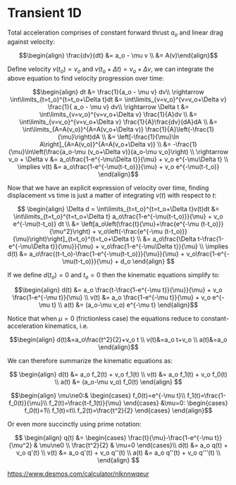 # Transient 1D

Total acceleration comprises of constant forward thrust $a_o$ and linear drag against velocity:

$$\begin{align}
\frac{dv}{dt} 
&= a_o - \mu v \\
&= A(v)\end{align}$$

Define velocity $v(t_o)=v_o$ and $v(t_o+\Delta t)=v_o+\Delta v$, we can integrate the above equation to find velocity progression over time:

$$\begin{align}
dt &= \frac{1}{a_o - \mu v} dv\\
\rightarrow \int\limits_{t=t_o}^{t=t_o+\Delta t}dt
&= \int\limits_{v=v_o}^{v=v_o+\Delta v} \frac{1}{ a_o - \mu v} dv\\
\rightarrow \Delta t
&= \int\limits_{v=v_o}^{v=v_o+\Delta v} \frac{1}{A}dv \\
&= \int\limits_{v=v_o}^{v=v_o+\Delta v} \frac{1}{A}\frac{dv}{dA}dA \\
&= \int\limits_{A=A(v_o)}^{A=A(v_o+\Delta v)} \frac{1}{A}\left(-\frac{1}{\mu}\right)dA \\
&= \left[-\frac{1}{\mu}\ln A\right]_{A=A(v_o)}^{A=A(v_o+\Delta v)} \\
&= -\frac{1}{\mu}\ln\left(\frac{a_o-\mu (v_o+\Delta v)}{a_o-\mu v_o}\right) \\
\rightarrow v_o + \Delta v
&= a_o\frac{1-e^{-\mu\Delta t}}{\mu} + v_o e^{-\mu\Delta t} \\
\implies v(t)
&= a_o\frac{1-e^{-\mu(t-t_o)}}{\mu} + v_o e^{-\mu(t-t_o)} 
\end{align}$$

Now that we have an explicit expression of velocity over time, finding displacement vs time is just a matter of integrating $v(t)$ with respect to $t$:

$$
\begin{align}
\Delta d 
= \int\limits_{t=t_o}^{t=t_o+\Delta t}v(t)dt 
&= \int\limits_{t=t_o}^{t=t_o+\Delta t} a_o\frac{1-e^{-\mu(t-t_o)}}{\mu} + v_o e^{-\mu(t-t_o)} dt \\
&= \left[a_o\left(\frac{t}{\mu}+\frac{e^{-\mu (t-t_o)}}{\mu^2}\right) + v_o\left(-\frac{e^{-\mu (t-t_o)}}{\mu}\right)\right]_{t=t_o}^{t=t_o+\Delta t} \\
&= a_o\frac{\Delta t-\frac{1-e^{-\mu\Delta t}}{\mu}}{\mu} + v_o\frac{1-e^{-\mu\Delta t}}{\mu} \\
\implies d(t) 
&= a_o\frac{(t-t_o)-\frac{1-e^{-\mu(t-t_o)}}{\mu}}{\mu} + v_o\frac{1-e^{-\mu(t-t_o)}}{\mu} + d_o
\end{align}
$$

If we define $d(t_o)=0$ and $t_o=0$ then the kinematic equations simplify to:

$$\begin{align}
d(t) &= a_o \frac{t-\frac{1-e^{-\mu t}}{\mu}}{\mu} + v_o \frac{1-e^{-\mu t}}{\mu} \\
v(t) &= a_o \frac{1-e^{-\mu t}}{\mu} + v_o e^{-\mu t} \\
a(t) &= (a_o-\mu v_o) e^{-\mu t} 
\end{align}$$

Notice that when $\mu=0$ (frictionless case) the equations reduce to constant-acceleration kinematics, i.e. 

$$\begin{align}
d(t)&=a_o\frac{t^2}{2}+v_o t \\ 
v(t)&=a_o t+v_o \\ 
a(t)&=a_o
\end{align}$$

We can therefore summarize the kinematic equations as:

$$
\begin{align}
d(t) &= a_o f_2(t) + v_o f_1(t) \\
v(t) &= a_o f_1(t) + v_o f_0(t) \\
a(t) &= (a_o-\mu v_o) f_0(t)
\end{align}
$$

$$\begin{align}
\mu\ne0:&
\begin{cases}
f_0(t)=e^{-\mu t}\\
f_1(t)=\frac{1-f_0(t)}{\mu}\\
f_2(t)=\frac{t-f_1(t)}{\mu}
\end{cases}
&\mu=0:
\begin{cases}
f_0(t)=1\\
f_1(t)=t\\
f_2(t)=\frac{t^2}{2}
\end{cases}
\end{align}$$

Or even more succinctly using prime notation:

$$
\begin{align}
q(t) &=
\begin{cases}
\frac{t}{\mu}-\frac{1-e^{-\mu t}}{\mu^2} & \mu\ne0 \\
\frac{t^2}{2} & \mu=0
\end{cases}\\
d(t) &= a_o q(t) + v_o q'(t) \\
v(t) &= a_o q'(t) + v_o q''(t) \\
a(t) &= a_o q''(t) + v_o q'''(t) \\
\end{align}
$$


https://www.desmos.com/calculator/nlknnwqeur
